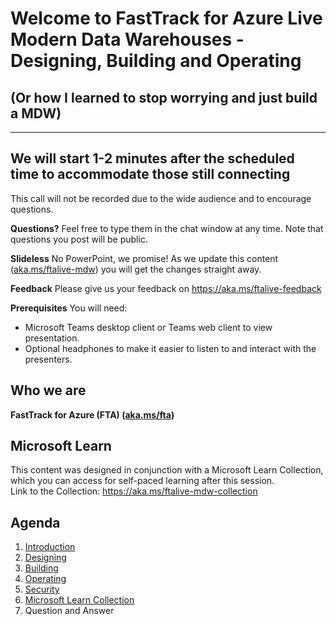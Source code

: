 # Welcome to FastTrack for Azure Live </br> Modern Data Warehouses - Designing, Building and Operating
## (Or how I learned to stop worrying and just build a MDW)
---
## We will start 1-2 minutes after the scheduled time to accommodate those still connecting

This call will not be recorded due to the wide audience and to encourage questions.

**Questions?** Feel free to type them in the chat window at any time. Note that questions you post will be public.

**Slideless** No PowerPoint, we promise!
As we update this content ([aka.ms/ftalive-mdw](aka.ms/ftalive-mdw)) you will get the changes straight away.

**Feedback** Please give us your feedback on https://aka.ms/ftalive-feedback
<!--**Feedback** Please give us your feedback on https://aka.ms/ftalearnlive-->

**Prerequisites**
You will need:
* Microsoft Teams desktop client or Teams web client to view presentation.
* Optional headphones to make it easier to listen to and interact with the presenters.

## Who we are
**FastTrack for Azure (FTA) ([aka.ms/fta](aka.ms/fta))** <br/>
<!--Presenter: Ben Harding ([linkedin.com/in/ben-harding-fta](linkedin.com/in/ben-harding-fta)) <br/>
Presenter: Nitin Mehta ([linkedin.com/in/nitinmht](linkedin.com/in/nitinmht)) <br/>
Moderator: Miho Yamamoto ([linkedin.com/in/mihoyamamoto](linkedin.com/in/mihoyamamoto))<br/>
Moderator: Osamu Hirayama ([linkedin.com/in/osamuhir](linkedin.com/in/osamuhir))<br/>
Moderator: Ryan CrawCour ([linkedin.com/in/ryancrawcour](linkedin.com/in/ryancrawcour))<br/>-->

## Microsoft Learn
This content was designed in conjunction with a Microsoft Learn Collection, which you can access for self-paced learning after this session. <br/>
Link to the Collection: https://aka.ms/ftalive-mdw-collection

## Agenda
1. [Introduction](./introduction.md)
1. [Designing](./designing.md)
1. [Building](./building.md)
1. [Operating](./operating.md)
1. [Security](./security.md)
1. [Microsoft Learn Collection](./microsoftlearn.md)
1. Question and Answer